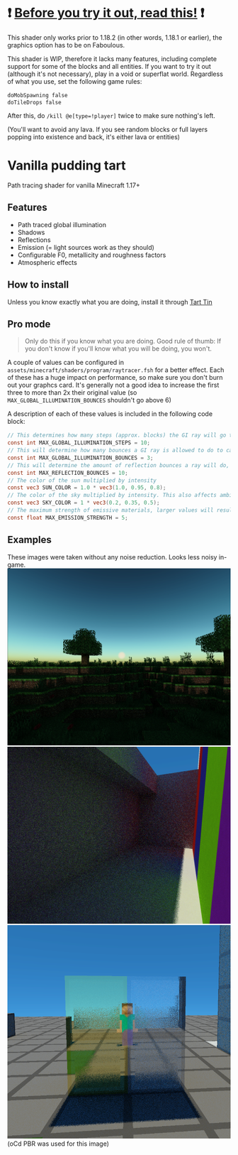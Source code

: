 # ❗ <ins>Before you try it out, read this!</ins> ❗

This shader only works prior to 1.18.2 (in other words, 1.18.1 or earlier), the graphics option has to be on Faboulous.

This shader is WIP, therefore it lacks many features, including complete support for some of the blocks and all entities. If you want to try it out (although it's not necessary), play in a void or superflat world. Regardless of what you use, set the following game rules:

```
doMobSpawning false
doTileDrops false
```
After this, do `/kill @e[type=!player]` twice to make sure nothing's left.

(You'll want to avoid any lava. If you see random blocks or full layers popping into existence and back, it's either lava or entities)

# Vanilla pudding tart 

Path tracing shader for vanilla Minecraft 1.17+

## Features

- Path traced global illumination
- Shadows
- Reflections
- Emission (= light sources work as they should)
- Configurable F0, metallicity and roughness factors
- Atmospheric effects

## How to install

Unless you know exactly what you are doing, install it through [Tart Tin](https://github.com/BalintCsala/TartTin)

## Pro mode

> Only do this if you know what you are doing. Good rule of thumb: If you don't know if you'll know what you will be doing, you won't.

A couple of values can be configured in `assets/minecraft/shaders/program/raytracer.fsh` for a better effect. Each of these has a huge impact on performance, so make sure you don't burn out your graphcs card. It's generally not a good idea to increase the first three to more than 2x their original value (so `MAX_GLOBAL_ILLUMINATION_BOUNCES` shouldn't go above 6)

A description of each of these values is included in the following code block:

```glsl
// This determines how many steps (approx. blocks) the GI ray will go through to check bounce lighting (complexity: O(N))
const int MAX_GLOBAL_ILLUMINATION_STEPS = 10;
// This will determine how many bounces a GI ray is allowed to do to calculate the light level at a pixel (complexity: O(N^2))
const int MAX_GLOBAL_ILLUMINATION_BOUNCES = 3;
// This will determine the amount of reflection bounces a ray will do, if you increase it, mirror rooms will be better (complexity: O(N^3))
const int MAX_REFLECTION_BOUNCES = 10;
// The color of the sun multiplied by intensity
const vec3 SUN_COLOR = 1.0 * vec3(1.0, 0.95, 0.8);
// The color of the sky multiplied by intensity. This also affects ambient lighting
const vec3 SKY_COLOR = 1 * vec3(0.2, 0.35, 0.5);
// The maximum strength of emissive materials, larger values will result in coarser individual steps, but larger maximums
const float MAX_EMISSION_STRENGTH = 5;
```

## Examples

These images were taken without any noise reduction. Looks less noisy in-game.
![](images/example1.png)
![](images/example2.png)
![](images/example3.png)
(oCd PBR was used for this image)
